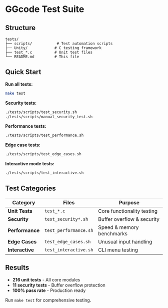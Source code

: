 # GGcode Test Suite

## Structure
```
tests/
├── scripts/           # Test automation scripts
├── Unity/            # C testing framework
├── test_*.c          # Unit test files
└── README.md         # This file
```

## Quick Start

**Run all tests:**
```bash
make test
```

**Security tests:**
```bash
./tests/scripts/test_security.sh
./tests/scripts/manual_security_test.sh
```

**Performance tests:**
```bash
./tests/scripts/test_performance.sh
```

**Edge case tests:**
```bash
./tests/scripts/test_edge_cases.sh
```

**Interactive mode tests:**
```bash
./tests/scripts/test_interactive.sh
```

## Test Categories

| Category | Files | Purpose |
|----------|-------|---------|
| **Unit Tests** | `test_*.c` | Core functionality testing |
| **Security** | `test_security*.sh` | Buffer overflow & security |
| **Performance** | `test_performance.sh` | Speed & memory benchmarks |
| **Edge Cases** | `test_edge_cases.sh` | Unusual input handling |
| **Interactive** | `test_interactive.sh` | CLI menu testing |

## Results
- **216 unit tests** - All core modules
- **11 security tests** - Buffer overflow protection
- **100% pass rate** - Production ready

Run `make test` for comprehensive testing.